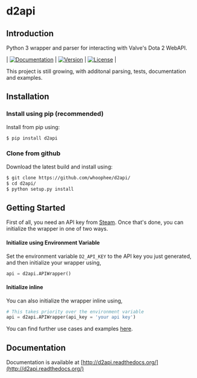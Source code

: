 # d2api

## Introduction
Python 3 wrapper and parser for interacting with Valve's Dota 2 WebAPI.


| [![Documentation](https://readthedocs.org/projects/d2api/badge/?version=latest)](https://readthedocs.org/projects/d2api/?badge=latest) | [![Version](https://img.shields.io/pypi/v/d2api.svg?style=flat)](https://pypi.org/project/d2api/) | [![License](https://img.shields.io/pypi/l/d2api.svg)](https://github.com/whoophee/d2api/blob/master/LICENSE) |

This project is still growing, with additonal parsing, tests,  documentation and examples.

## Installation

### Install using pip (recommended)
Install from pip using:
```bash
$ pip install d2api
```

### Clone from github
Download the latest build and install using:
```bash
$ git clone https://github.com/whoophee/d2api/
$ cd d2api/
$ python setup.py install
```

## Getting Started

First of all, you need an API key from [Steam](https://steamcommunity.com/dev/apikey). Once that's done, you can initialize the wrapper in one of two ways.

#### Initialize using Environment Variable
Set the environment variable ``D2_API_KEY`` to the API key you just generated, and then initialize your wrapper using,
```python
api = d2api.APIWrapper()
```
#### Initialize inline
You can also initialize the wrapper inline using,
```python
# This takes priority over the environment variable
api = d2api.APIWrapper(api_key = 'your api key')
```

You can find further use cases and examples [here](https://d2api.readthedocs.io/en/latest/tutorial.html).

## Documentation

Documentation is available at [http://d2api.readthedocs.org/](http://d2api.readthedocs.org/)
